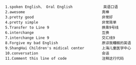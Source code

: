 	1.spoken English、 Oral English				英语口语
	2.awesome									真棒
	3.pretty good								非常好
	4.pretty simple								非常简单
	5.Transfer to Line 9						换乘9号线
	6.interchange								互换
	7.interchange Line 9						交汇线9
	8.Forgive my bad English					原谅我糟糕的英语
	9.ShangHai Children's midical center		上海儿童医学中心
	10.conversation								会话
	11.Comment this line of code				注释这行代码
